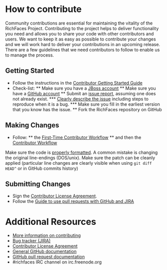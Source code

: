 # How to contribute

Community contributions are essential for maintaining the vitality of the RichFaces Project.
Contributing to the project helps to deliver functionality you need and allows you to share your code with other contributors and users. 
We want to keep it as easy as possible to contribute your changes and we will work hard to deliver your contributions in an upcoming release.
There are a few guidelines that we need contributors to follow to enable us to manage the process.

## Getting Started

* Follow the instructions in the [Contributor Getting Started Guide](https://community.jboss.org/wiki/ContributorGettingStartedGuide)
* Check-list:
** Make sure you have a [JBoss account](http://github.com/)
** Make sure you have a [GitHub account](http://github.com/)
** Submit an [issue report](https://issues.jboss.org/browse/RF), assuming one does not already exist.
*** [Clearly describe the issue](https://community.jboss.org/wiki/SubmittingEffectiveIssueReports) including steps to reproduce when it is a bug.
*** Make sure you fill in the earliest version that you know has the issue.
** Fork the RichFaces repository on GitHub

## Making Changes

* Follow:
**  the [First-Time Contributor Workflow](https://community.jboss.org/wiki/RichFacesGitWorkflowModel#FirstTime_Contributor_Workflow)
** and then the [Contributor Workflow](https://community.jboss.org/wiki/RichFacesGitWorkflowModel#Contributor_Workflow)

Make sure the code is [properly formatted](https://community.jboss.org/wiki/ImportFormattingRules).  A common mistake is changing the original line-endings (DOS/unix).  Make sure the patch can be cleanly applied (particular line changes are clearly visible when using `git diff HEAD^` or in GitHub commits history)

## Submitting Changes

* Sign the [Contributor License Agreement](http://cla.jboss.org/).
* Follow the [Guide to use pull requests with GitHub and JIRA](https://community.jboss.org/wiki/GuideToUsePullRequestsWithGitHubAndJIRA)

# Additional Resources

* [More information on contributing](https://community.jboss.org/wiki/ContributorGettingStartedGuide)
* [Bug tracker (JIRA)](https://issues.jboss.org/browse/RF)
* [Contributor License Agreement](http://cla.jboss.org/)
* [General GitHub documentation](http://help.github.com/)
* [GitHub pull request documentation](http://help.github.com/send-pull-requests/)
* #richfaces IRC channel on irc.freenode.org
